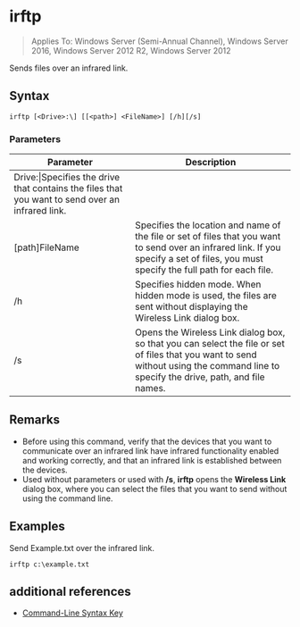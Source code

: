 # irftp

>Applies To: Windows Server (Semi-Annual Channel), Windows Server 2016, Windows Server 2012 R2, Windows Server 2012

Sends files over an infrared link.    
## Syntax  
```  
irftp [<Drive>:\] [[<path>] <FileName>] [/h][/s]  
```  

### Parameters  
|Parameter|Description|  
|-------|--------|  
|Drive:\|Specifies the drive that contains the files that you want to send over an infrared link.|  
|[path]FileName|Specifies the location and name of the file or set of files that you want to send over an infrared link. If you specify a set of files, you must specify the full path for each file.|  
|/h|Specifies hidden mode. When hidden mode is used, the files are sent without displaying the Wireless Link dialog box.|  
|/s|Opens the Wireless Link dialog box, so that you can select the file or set of files that you want to send without using the command line to specify the drive, path, and file names.|  

## Remarks  
-   Before using this command, verify that the devices that you want to communicate over an infrared link have infrared functionality enabled and working correctly, and that an infrared link is established between the devices.  
-   Used without parameters or used with **/s**, **irftp** opens the **Wireless Link** dialog box, where you can select the files that you want to send without using the command line.  

## <a name="BKMK_Examples"></a>Examples  
Send Example.txt over the infrared link.  
```  
irftp c:\example.txt  
```  

## additional references  
-   [Command-Line Syntax Key](command-line-syntax-key.md)  
